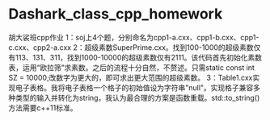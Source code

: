 # Dashark_class_cpp_homework
胡大裟班cpp作业
1：soj上4个题，分别命名为cpp1-a.cxx、cpp1-b.cxx、cpp1-c.cxx、cpp2-a.cxx
2：超级素数SuperPrime.cxx。找到100-1000的超级素数仅有113、131、311，找到1000-10000的超级素数仅有2111。该代码首先初始化素数表，运用“欧拉筛”求素数。之后的流程十分自然，不赘述。只需static const int SZ = 10000;改数字为更大的，即可求出更大范围的超级素数。
3：Table1.cxx实现电子表格。我将电子表格一个格子的初始值设为字符串"null"。实现格子兼容多种类型的输入并转化为string，我认为最合理的方案是函数重载。std::to_string()方法需要c++11标准。
